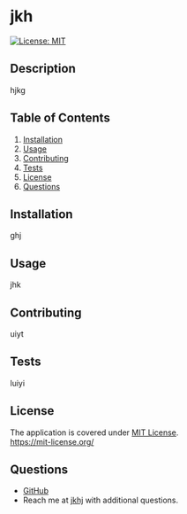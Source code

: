 # jkh

[![License: MIT](https://img.shields.io/badge/License-MIT-yellow.svg)](https://opensource.org/licenses/MIT)

## Description
hjkg

## Table of Contents
1. [Installation](#installation)
2. [Usage](#usage)
3. [Contributing](#contributing)
4. [Tests](#tests)
5. [License](#license)
6. [Questions](#questions)


## Installation
ghj

## Usage
jhk

## Contributing
uiyt

## Tests
luiyi

## License
The application is covered under [MIT License](https://mit-license.org/).   
https://mit-license.org/


## Questions
- [GitHub](kjh)
- Reach me at [jkhj](jkhj) with additional questions.

